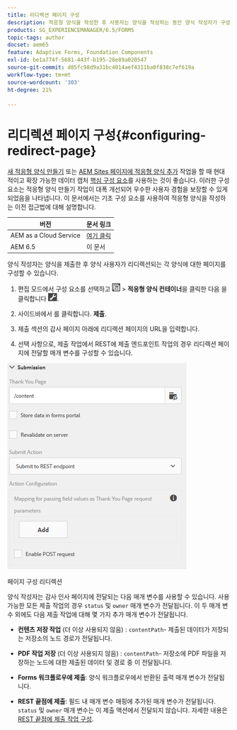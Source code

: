 ```yaml
---
title: 리디렉션 페이지 구성
description: 적응형 양식을 작성한 후 사용자는 양식을 작성하는 동안 양식 작성자가 구성할 수 있는 웹 페이지로 리디렉션될 수 있습니다.
products: SG_EXPERIENCEMANAGER/6.5/FORMS
topic-tags: author
docset: aem65
feature: Adaptive Forms, Foundation Components
exl-id: be1a774f-5681-443f-b195-28e89a020547
source-git-commit: d85fc98d9a31bc4014aef4311ba0f838c7ef619a
workflow-type: tm+mt
source-wordcount: '303'
ht-degree: 21%

---
```


# 리디렉션 페이지 구성{#configuring-redirect-page}

<span class="preview"> [새 적응형 양식 만들기](/help/forms/using/create-an-adaptive-form-core-components.md) 또는 [AEM Sites 페이지에 적응형 양식 추가](/help/forms/using/create-or-add-an-adaptive-form-to-aem-sites-page.md) 작업을 할 때 현대적이고 확장 가능한 데이터 캡처 [핵심 구성 요소](https://experienceleague.adobe.com/docs/experience-manager-core-components/using/adaptive-forms/introduction.html)를 사용하는 것이 좋습니다. 이러한 구성 요소는 적응형 양식 만들기 작업이 대폭 개선되어 우수한 사용자 경험을 보장할 수 있게 되었음을 나타냅니다. 이 문서에서는 기초 구성 요소를 사용하여 적응형 양식을 작성하는 이전 접근법에 대해 설명합니다. </span>

| 버전 | 문서 링크 |
| -------- | ---------------------------- |
| AEM as a Cloud Service | [여기 클릭](https://experienceleague.adobe.com/docs/experience-manager-cloud-service/content/forms/adaptive-forms-authoring/authoring-adaptive-forms-foundation-components/configure-submit-actions-and-metadata-submission/configuring-redirect-page.html) |
| AEM 6.5 | 이 문서 |

양식 작성자는 양식을 제출한 후 양식 사용자가 리디렉션되는 각 양식에 대한 페이지를 구성할 수 있습니다.

1. 편집 모드에서 구성 요소를 선택하고 ![필드 수준](assets/field-level.png) > **적응형 양식 컨테이너**&#x200B;을 클릭한 다음 을 클릭합니다 ![cmppr](assets/cmppr.png).

1. 사이드바에서 를 클릭합니다. **제출**.

1. 제출 섹션의 감사 페이지 아래에 리디렉션 페이지의 URL을 입력합니다.
1. 선택 사항으로, 제출 작업에서 REST에 제출 엔드포인트 작업의 경우 리디렉션 페이지에 전달할 매개 변수를 구성할 수 있습니다.

![페이지 구성 리디렉션](assets/thank-you-setting-1.png)

페이지 구성 리디렉션

양식 작성자는 감사 인사 페이지에 전달되는 다음 매개 변수를 사용할 수 있습니다. 사용 가능한 모든 제출 작업의 경우 `status` 및 `owner` 매개 변수가 전달됩니다. 이 두 매개 변수 외에도 다음 제출 작업에 대해 몇 가지 추가 매개 변수가 전달됩니다.

* **컨텐츠 저장 작업** (더 이상 사용되지 않음) : `contentPath`- 제출된 데이터가 저장되는 저장소의 노드 경로가 전달됩니다.

* **PDF 작업 저장** (더 이상 사용되지 않음) : `contentPath`- 저장소에 PDF 파일을 저장하는 노드에 대한 제출된 데이터 및 경로 중 이 전달됩니다.

* **Forms 워크플로우에 제출**: 양식 워크플로우에서 반환된 출력 매개 변수가 전달됩니다.

* **REST 끝점에 제출**: 필드 내 매개 변수 매핑에 추가된 매개 변수가 전달됩니다. `status` 및 `owner` 매개 변수는 이 제출 액션에서 전달되지 않습니다. 자세한 내용은 [REST 끝점에 제출 작업 구성](../../forms/using/configuring-submit-actions.md).
